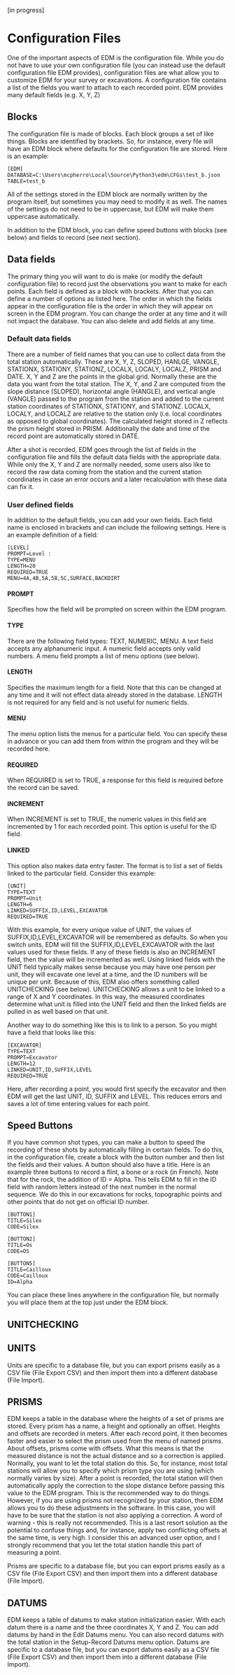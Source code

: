 [in progress]

# Configuration Files

One of the important aspects of EDM is the configuration file.  While you do not have to use your own configuration file (you can instead use the default configuration file EDM provides), configuration files are what allow you to customize EDM for your survey or excavations.  A configuration file contains a list of the fields you want to attach to each recorded point.  EDM provides many default fields (e.g. X, Y, Z)

## Blocks

The configuration file is made of blocks.  Each block groups a set of like things.  Blocks are identified by brackets.  So, for instance, every file will have an EDM block where defaults for the configuration file are stored.  Here is an example:

```
[EDM]
DATABASE=C:\Users\mcpherro\Local\Source\Python3\edm\CFGs\test_b.json
TABLE=test_b
```

All of the settings stored in the EDM block are normally written by the program itself, but sometimes you may need to modify it as well. The names of the settings do not need to be in uppercase, but EDM will make them uppercase automatically.

In addition to the EDM block, you can define speed buttons with blocks (see below) and fields to record (see next section).

## Data fields

The primary thing you will want to do is make (or modify the default configuration file) to record just the observations you want to make for each points.  Each field is defined as a block with brackets.  After that you can define a number of options as listed here.  The order in which the fields appear in the configuration file is the order in which they will appear on screen in the EDM program.  You can change the order at any time and it will not impact the database.  You can also delete and add fields at any time.

### Default data fields

There are a number of field names that you can use to collect data from the total station automatically.  These are X, Y, Z, SLOPED, HANLGE, VANGLE, STATIONX, STATIONY, STATIONZ, LOCALX, LOCALY, LOCALZ, PRISM and DATE.  X, Y and Z are the points in the global grid.  Normally these are the data you want from the total station.  The X, Y, and Z are computed from the slope distance (SLOPED), horizontal angle (HANGLE), and vertical angle (VANGLE) passed to the program from the station and added to the current station coordinates of STATIONX, STATIONY, and STATIONZ.  LOCALX, LOCALY, and LOCALZ are relative to the station only (i.e. local coordinates as opposed to global coordinates).  The calculated height stored in Z reflects the prism height stored in PRISM.  Additionally the date and time of the record point are automatically stored in DATE.

After a shot is recorded, EDM goes through the list of fields in the configuration file and fills the default data fields with the appropriate data.  While only the X, Y and Z are normally needed, some users also like to record the raw data coming from the station and the current station coordinates in case an error occurs and a later recalculation with these data can fix it.

### User defined fields

In addition to the default fields, you can add your own fields.  Each field name is enclosed in brackets and can include the following settings.  Here is an example definition of a field:

```
[LEVEL]
PROMPT=Level :
TYPE=MENU
LENGTH=20
REQUIRED=TRUE
MENU=4A,4B,5A,5B,5C,SURFACE,BACKDIRT
```

#### PROMPT

Specifies how the field will be prompted on screen within the EDM program.

#### TYPE

There are the following field types: TEXT, NUMERIC, MENU.  A text field accepts any alphanumeric input.  A numeric field accepts only valid numbers.  A menu field prompts a list of menu options (see below).

#### LENGTH

Specifies the maximum length for a field.  Note that this can be changed at any time and it will not effect data already stored in the database.  LENGTH is not required for any field and is not useful for numeric fields.

#### MENU

The menu option lists the menus for a particular field.  You can specify these in advance or you can add them from within the program and they will be recorded here.

#### REQUIRED

When REQUIRED is set to TRUE, a response for this field is required before the record can be saved.

#### INCREMENT

When INCREMENT is set to TRUE, the numeric values in this field are incremented by 1 for each recorded point.  This option is useful for the ID field.

#### LINKED

This option also makes data entry faster.  The format is to list a set of fields linked to the particular field.  Consider this example:

```
[UNIT]
TYPE=TEXT
PROMPT=Unit
LENGTH=6
LINKED=SUFFIX,ID,LEVEL,EXCAVATOR
REQUIRED=TRUE
```

With this example, for every unique value of UNIT, the values of SUFFIX,ID,LEVEL,EXCAVATOR will be remembered as defaults.  So when you switch units, EDM will fill the SUFFIX,ID,LEVEL,EXCAVATOR with the last values used for these fields.  If any of these fields is also an INCREMENT field, then the value will be incremented as well.  Using linked fields with the UNIT field typically makes sense because you may have one person per unit, they will excavate one level at a time, and the ID numbers will be unique per unit.  Because of this, EDM also offers something called UNITCHECKING (see below).  UNITCHECKING allows a unit to be linked to a range of X and Y coordinates.  In this way, the measured coordinates determine what unit is filled into the UNIT field and then the linked fields are pulled in as well based on that unit.

Another way to do something like this is to link to a person.  So you might have a field that looks like this:

```
[EXCAVATOR]
TYPE=TEXT
PROMPT=Excavator
LENGTH=12
LINKED=UNIT,ID,SUFFIX,LEVEL
REQUIRED=TRUE
```

Here, after recording a point, you would first specify the excavator and then EDM will get the last UNIT, ID, SUFFIX and LEVEL.  This reduces errors and saves a lot of time entering values for each point.

## Speed Buttons
If you have common shot types, you can make a button to speed the recording of these shots by automatically filling in certain fields.
To do this, in the configuration file, create a block with the button number and then list the fields and their values.  A button should also have a title.  Here is an example three buttons to record a flint, a bone or a rock (in French).  Note that for the rock, the addition of ID = Alpha.  This tells EDM to fill in the ID field with random letters instead of the next number in the normal sequence.  We do this in our excavations for rocks, topographic points and other points that do not get on official ID number.

```
[BUTTON1]
TITLE=Silex
CODE=Silex

[BUTTON2]
TITLE=Os
CODE=OS

[BUTTON5]
TITLE=Cailloux
CODE=Cailloux
ID=Alpha
```

You can place these lines anywhere in the configuration file, but normally you will place them at the top just under the EDM block.

## UNITCHECKING


## UNITS

Units are specific to a database file, but you can export prisms easily as a CSV file (File Export CSV) and then import them into a different database (File Import).

## PRISMS

EDM keeps a table in the database where the heights of a set of prisms are stored.  Every prism has a name, a height and optionally an offset.  Heights and offsets are recorded in meters.  After each record point, it then becomes faster and easier to select the prism used from the menu of named prisms.  About offsets, prisms come with offsets.  What this means is that the measured distance is not the actual distance and so a correction is applied.  Normally, you want to let the total station do this.  So, for instance, most total stations will allow you to specify which prism type you are using (which normally varies by size).  After a point is recorded, the total station will then automatically apply the correction to the slope distance before passing this value to the EDM program.  This is the recommended way to do things.  However, if you are using prisms not recognized by your station, then EDM allows you to do these adjustments in the software.  In this case, you will have to be sure that the station is not also applying a correction.  A word of warning - this is really not recommended.  This is a last resort solution as the potential to confuse things and, for instance, apply two conflicting offsets at the same time, is very high.  I consider this an advanced user option, and I strongly recommend that you let the total station handle this part of measuring a point.

Prisms are specific to a database file, but you can export prisms easily as a CSV file (File Export CSV) and then import them into a different database (File Import).

## DATUMS

EDM keeps a table of datums to make station initialization easier.  With each datum there is a name and the three coordinates X, Y and Z.  You can add datums by hand in the Edit Datums menu.  You can also record datums with the total station in the Setup-Record Datums menu option.  Datums are specific to a database file, but you can export datums easily as a CSV file (File Export CSV) and then import them into a different database (File Import).